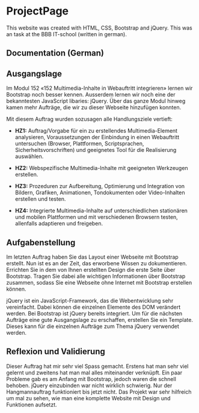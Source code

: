 ﻿# ProjectPage

This website was created with HTML, CSS, Bootstrap and jQuery. This was an task at the BBB IT-school (written in german).

## Documentation (German)

## Ausgangslage

Im Modul 152 «152 Multimedia-Inhalte in Webauftritt integrieren» lernen wir Bootstrap noch besser kennen. Ausserdem lernen wir noch eine der bekanntesten JavaScript libaries: jQuery. Über das ganze Modul hinweg kamen mehr Aufträge, die wir zu dieser Webseite hinzufügen konnten.</p>

Mit diesem Auftrag wurden sozusagen alle Handlungsziele vertieft:

+ <b>HZ1:</b> Auftrag/Vorgabe für ein zu erstellendes Multimedia-Element analysieren, Voraussetzungen der Einbindung in einen Webauftritt untersuchen (Browser, Plattformen, Scriptsprachen, Sicherheitsvorschriften) und geeignetes Tool für die Realisierung auswählen.

+ <b>HZ2:</b> Webspezifische Multimedia-Inhalte mit geeigneten Werkzeugen erstellen.

+ <b>HZ3:</b> Prozeduren zur Aufbereitung, Optimierung und Integration von Bildern, Grafiken, Animationen, Tondokumenten oder Video-Inhalten erstellen und testen.

+ <b>HZ4:</b> Integrierte Multimedia-Inhalte auf unterschiedlichen stationären und mobilen Plattformen und mit verschiedenen Browsern testen, allenfalls adaptieren und freigeben.

## Aufgabenstellung

Im letzten Auftrag haben Sie das Layout einer Webseite mit Bootstrap erstellt. Nun ist es an der Zeit, das erworbene Wissen zu dokumentieren. Errichten Sie in dem von Ihnen erstellten Design die erste Seite über Bootstrap. Tragen Sie dabei alle wichtigen Informationen über Bootstrap zusammen, sodass Sie eine Webseite ohne Internet mit Bootstrap erstellen können.

jQuery ist ein JavaScript-Framework, das die Webentwicklung sehr vereinfacht. Dabei können die einzelnen Elemente des DOM verändert werden. Bei Bootstrap ist jQuery bereits integriert. Um für die nächsten Aufträge eine gute Ausgangslage zu erschaffen, erstellen Sie ein Template. Dieses kann für die einzelnen Aufträge zum Thema jQuery verwendet werden.

## Reflexion und Validierung

Dieser Auftrag hat mir sehr viel Spass gemacht. Erstens hat man sehr viel gelernt und zweitens hat man mal alles miteinander verknüpft. Ein paar Probleme gab es am Anfang mit Bootstrap, jedoch waren die schnell behoben. jQuery einzubinden war nicht wirklich schwierig. Nur der Hangmannauftrag funktioniert bis jetzt nicht. Das Projekt war sehr hilfreich um mal zu sehen, wie man eine komplette Website mit Design und Funktionen aufsetzt.